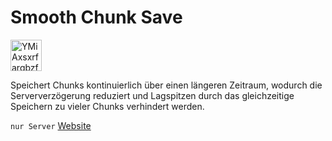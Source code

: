 # Smooth Chunk Save

<img alt="YMiAxsxrfargbzfepEZTrmSl.png" src="smooth_chunk_save-image.png" width="50"/>

Speichert Chunks kontinuierlich über einen längeren Zeitraum, wodurch die Serververzögerung reduziert und Lagspitzen
durch das gleichzeitige Speichern zu vieler Chunks verhindert werden.

`nur Server` [Website](https://www.curseforge.com/minecraft/mc-mods/smooth-chunk-save)